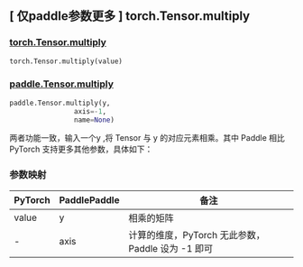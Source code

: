 ## [ 仅paddle参数更多 ] torch.Tensor.multiply

### [torch.Tensor.multiply](https://pytorch.org/docs/1.13/generated/torch.Tensor.multiply.html)

```python
torch.Tensor.multiply(value) 
```

### [paddle.Tensor.multiply](https://www.paddlepaddle.org.cn/documentation/docs/zh/api/paddle/Tensor_cn.html#multiply-y-axis-1-name-none)

```python
paddle.Tensor.multiply(y, 
                axis=-1, 
                name=None)
```

两者功能一致，输入一个y ,将 Tensor 与 y 的对应元素相乘。其中 Paddle 相比 PyTorch 支持更多其他参数，具体如下：

### 参数映射
| PyTorch       | PaddlePaddle | 备注                                                   |
| ------------- | ------------ | ------------------------------------------------------ |
| value          | y         | 相乘的矩阵                                     |
| -          | axis         | 计算的维度，PyTorch 无此参数， Paddle 设为 -1 即可                                     |
